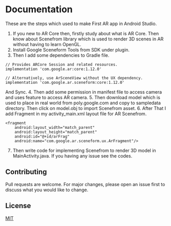 # Documentation

These are the steps which used to make First AR app in Android Studio.


1.	If you new to AR Core then, firstly study about what is AR Core. Then know about Scenefrom library which is used to render 3D scenes in AR without having to learn OpenGL.
2.	Install Google Sceneform Tools from SDK under plugin.
3.	Then I add some dependencies to Gradle file.

```
// Provides ARCore Session and related resources.
implementation 'com.google.ar:core:1.12.0'

// Alternatively, use ArSceneView without the UX dependency.
implementation 'com.google.ar.sceneform:core:1.12.0'
```

And Sync.
4.	Then add some permission in manifest file to access camera and uses feature to access AR camera.
5.	Then download model which is used to place in real world from poly.google.com and copy to sampledata directory. Then click on model.obj to import Scenefrom asset.
6.	After That I add Fragment in my activity_main.xml layout file for AR Scenefrom.


```
<fragment
    android:layout_width="match_parent"
    android:layout_height="match_parent"
    android:id="@+id/arFrag"
    android:name="com.google.ar.sceneform.ux.ArFragment"/>
```

7.	Then write code for implementing Scenefrom to render 3D model in MainActivity.java. If you having any issue see the codes.


## Contributing
Pull requests are welcome. For major changes, please open an issue first to discuss what you would like to change.

## License
[MIT](https://choosealicense.com/licenses/mit/)
